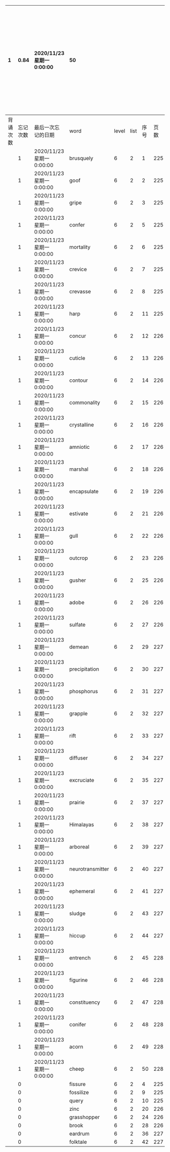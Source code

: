 |1|0.84|2020/11/23 星期一 0:00:00|50|||||本行表示本列表背诵次数，最后一次遗忘率和最后一次背诵时间||
|:--|:--|:--|:--|:--|:--|:--|:--|:--|:--|
|背诵次数|忘记次数|最后一次忘记的日期|word|level|list|序号|页数|备注|助记备注|
||1|2020/11/23 星期一 0:00:00|brusquely|6|2|1|225|||
||1|2020/11/23 星期一 0:00:00|goof|6|2|2|225|||
||1|2020/11/23 星期一 0:00:00|gripe|6|2|3|225|||
||1|2020/11/23 星期一 0:00:00|confer|6|2|5|225|||
||1|2020/11/23 星期一 0:00:00|mortality|6|2|6|225|||
||1|2020/11/23 星期一 0:00:00|crevice|6|2|7|225|||
||1|2020/11/23 星期一 0:00:00|crevasse|6|2|8|225|||
||1|2020/11/23 星期一 0:00:00|harp|6|2|11|225|||
||1|2020/11/23 星期一 0:00:00|concur|6|2|12|226|||
||1|2020/11/23 星期一 0:00:00|cuticle|6|2|13|226|||
||1|2020/11/23 星期一 0:00:00|contour|6|2|14|226|||
||1|2020/11/23 星期一 0:00:00|commonality|6|2|15|226|||
||1|2020/11/23 星期一 0:00:00|crystalline|6|2|16|226|||
||1|2020/11/23 星期一 0:00:00|amniotic|6|2|17|226|||
||1|2020/11/23 星期一 0:00:00|marshal|6|2|18|226|||
||1|2020/11/23 星期一 0:00:00|encapsulate|6|2|19|226|||
||1|2020/11/23 星期一 0:00:00|estivate|6|2|21|226|||
||1|2020/11/23 星期一 0:00:00|gull|6|2|22|226|||
||1|2020/11/23 星期一 0:00:00|outcrop|6|2|23|226|||
||1|2020/11/23 星期一 0:00:00|gusher|6|2|25|226|||
||1|2020/11/23 星期一 0:00:00|adobe|6|2|26|226|||
||1|2020/11/23 星期一 0:00:00|sulfate|6|2|27|226|||
||1|2020/11/23 星期一 0:00:00|demean|6|2|29|227|||
||1|2020/11/23 星期一 0:00:00|precipitation|6|2|30|227|||
||1|2020/11/23 星期一 0:00:00|phosphorus|6|2|31|227|||
||1|2020/11/23 星期一 0:00:00|grapple|6|2|32|227|||
||1|2020/11/23 星期一 0:00:00|rift|6|2|33|227|||
||1|2020/11/23 星期一 0:00:00|diffuser|6|2|34|227|||
||1|2020/11/23 星期一 0:00:00|excruciate|6|2|35|227|||
||1|2020/11/23 星期一 0:00:00|prairie|6|2|37|227|||
||1|2020/11/23 星期一 0:00:00|Himalayas|6|2|38|227|||
||1|2020/11/23 星期一 0:00:00|arboreal|6|2|39|227|||
||1|2020/11/23 星期一 0:00:00|neurotransmitter|6|2|40|227|||
||1|2020/11/23 星期一 0:00:00|ephemeral|6|2|41|227|||
||1|2020/11/23 星期一 0:00:00|sludge|6|2|43|227|||
||1|2020/11/23 星期一 0:00:00|hiccup|6|2|44|227|||
||1|2020/11/23 星期一 0:00:00|entrench|6|2|45|228|||
||1|2020/11/23 星期一 0:00:00|figurine|6|2|46|228|||
||1|2020/11/23 星期一 0:00:00|constituency|6|2|47|228|||
||1|2020/11/23 星期一 0:00:00|conifer|6|2|48|228|||
||1|2020/11/23 星期一 0:00:00|acorn|6|2|49|228|||
||1|2020/11/23 星期一 0:00:00|cheep|6|2|50|228|||
||0||fissure|6|2|4|225|||
||0||fossilize|6|2|9|225|||
||0||query|6|2|10|225|||
||0||zinc|6|2|20|226|||
||0||grasshopper|6|2|24|226|||
||0||brook|6|2|28|226|||
||0||eardrum|6|2|36|227|||
||0||folktale|6|2|42|227|||
